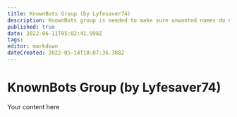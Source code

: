 ```yaml
---
title: KnownBots Group (by Lyfesaver74)
description: KnownBots group is needed to make sure unwanted names do not make it into Credits or %raiderNames% for raid alerts.
published: true
date: 2022-06-11T05:02:41.998Z
tags: 
editor: markdown
dateCreated: 2022-05-14T18:07:36.388Z
---
```


# KnownBots Group (by Lyfesaver74)
Your content here